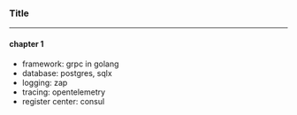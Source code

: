 ### Title
---

#### chapter 1
- framework: grpc in golang
- database: postgres, sqlx
- logging: zap
- tracing: opentelemetry
- register center: consul
